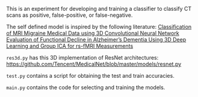This is an experiment for developing and training a classifier to classify CT scans as positive, false-positive, or false-negative.

The self defined model is inspired by the following literature:
[Classification of MRI Migraine Medical Data using 3D Convolutional Neural Network](https://www2.informatik.uni-hamburg.de/wtm/publications/2018/NKMMW18/Ng_et_al_3DCNN_2018.pdf)
[Evaluation of Functional Decline in Alzheimer’s Dementia Using 3D Deep Learning and
Group ICA for rs-fMRI Measurements](https://www.researchgate.net/publication/331018114_Evaluation_of_Functional_Decline_in_Alzheimer's_Dementia_Using_3D_Deep_Learning_and_Group_ICA_for_rs-fMRI_Measurements/fulltext/5c617e75299bf1d14cbcb195/Evaluation-of-Functional-Decline-in-Alzheimers-Dementia-Using-3D-Deep-Learning-and-Group-ICA-for-rs-fMRI-Measurements.pdf)

`res3d.py` has this 3D implementation of ResNet architectures:
https://github.com/Tencent/MedicalNet/blob/master/models/resnet.py

`test.py` contains a script for obtaining the test and train accuracies.

`main.py` contains the code for selecting and training the models.
